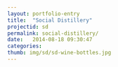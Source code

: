 ```yaml
---
layout: portfolio-entry
title:  "Social Distillery"
projectid: sd
permalink: social-distillery/
date:   2014-08-18 09:30:47
categories: 
thumb: img/sd/sd-wine-bottles.jpg
---
```

